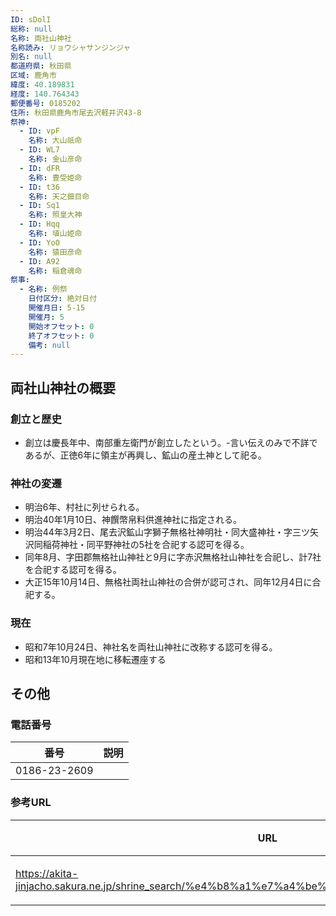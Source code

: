 ```yaml
---
ID: sDolI
総称: null
名称: 両社山神社
名称読み: リョウシャサンジンジャ
別名: null
都道府県: 秋田県
区域: 鹿角市
緯度: 40.189831
経度: 140.764343
郵便番号: 0185202
住所: 秋田県鹿角市尾去沢軽井沢43-8
祭神:
  - ID: vpF
    名称: 大山祇命
  - ID: WL7
    名称: 金山彦命
  - ID: dFR
    名称: 豊受姫命
  - ID: t36
    名称: 天之鈿目命
  - ID: Sq1
    名称: 照皇大神
  - ID: Hqq
    名称: 埴山姫命
  - ID: YoO
    名称: 猿田彦命
  - ID: A92
    名称: 稲倉魂命
祭事:
  - 名称: 例祭
    日付区分: 絶対日付
    開催月日: 5-15
    開催月: 5
    開始オフセット: 0
    終了オフセット: 0
    備考: null
---
```


## 両社山神社の概要

### 創立と歴史

- 創立は慶長年中、南部重左衛門が創立したという。-言い伝えのみで不詳であるが、正徳6年に領主が再興し、鉱山の産土神として祀る。

### 神社の変遷

- 明治6年、村社に列せられる。
- 明治40年1月10日、神饌幣帛料供進神社に指定される。
- 明治44年3月2日、尾去沢鉱山字獅子無格社神明社・同大盛神社・字三ツ矢沢同稲荷神社・同平野神社の5社を合祀する認可を得る。
- 同年8月、字田郡無格社山神社と9月に字赤沢無格社山神社を合祀し、計7社を合祀する認可を得る。
- 大正15年10月14日、無格社両社山神社の合併が認可され、同年12月4日に合祀する。

### 現在

- 昭和7年10月24日、神社名を両社山神社に改称する認可を得る。
- 昭和13年10月現在地に移転遷座する

## その他

### 電話番号

| 番号         | 説明 |
| ------------ | ---- |
| 0186-23-2609 |      |

### 参考URL

| URL                                                                                              | 説明   |
| ------------------------------------------------------------------------------------------------ | ------ |
| https://akita-jinjacho.sakura.ne.jp/shrine_search/%e4%b8%a1%e7%a4%be%e5%b1%b1%e7%a5%9e%e7%a4%be/ | 神社庁 |
